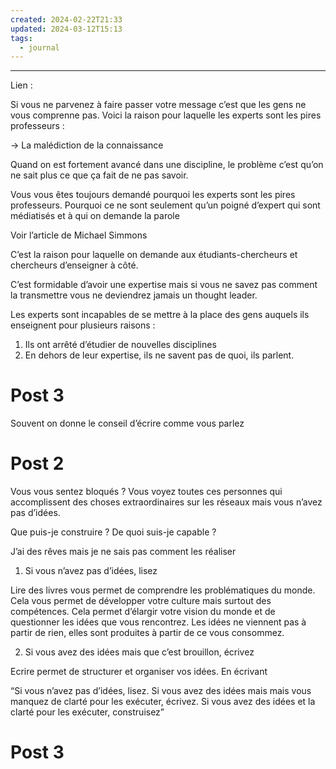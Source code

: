 ```yaml
---
created: 2024-02-22T21:33
updated: 2024-03-12T15:13
tags:
  - journal
---
```

---
Lien : 

Si vous ne parvenez à faire passer votre message c’est que les gens ne vous comprenne pas. Voici la raison pour laquelle les experts sont les pires professeurs :

→ La malédiction de la connaissance

Quand on est fortement avancé dans une discipline, le problème c’est qu’on ne sait plus ce que ça fait de ne pas savoir. 

Vous vous êtes toujours demandé pourquoi les experts sont les pires professeurs. Pourquoi ce ne sont seulement qu’un poigné d’expert qui sont médiatisés et à qui on demande la parole

Voir l’article de Michael Simmons

C’est la raison pour laquelle on demande aux étudiants-chercheurs et chercheurs d’enseigner à côté. 

C’est formidable d’avoir une expertise mais si vous ne savez pas comment la transmettre vous ne deviendrez jamais un thought leader.

Les experts sont incapables de se mettre à la place des gens auquels ils enseignent pour plusieurs raisons :

1. Ils ont arrêté d’étudier de nouvelles disciplines
2. En dehors de leur expertise, ils ne savent pas de quoi, ils parlent.

# Post 3

Souvent on donne le conseil d’écrire comme vous parlez 


# Post 2

Vous vous sentez bloqués ? Vous voyez toutes ces personnes qui accomplissent des choses extraordinaires sur les réseaux mais vous n’avez pas d’idées. 

Que puis-je construire ? 
De quoi suis-je capable ? 

J’ai des rêves mais je ne sais pas comment les réaliser

1. Si vous n’avez pas d’idées, lisez

Lire des livres vous permet de comprendre les problématiques du monde. Cela vous permet de développer votre culture mais surtout des compétences. Cela permet d’élargir votre vision du monde et de questionner les idées que vous rencontrez. Les idées ne viennent pas à partir de rien, elles sont produites à partir de ce vous consommez. 

2. Si vous avez des idées mais que c’est brouillon, écrivez

Ecrire permet de structurer et organiser vos idées. En écrivant

“Si vous n’avez pas d’idées, lisez. Si vous avez des idées mais mais vous manquez de clarté pour les exécuter, écrivez. Si vous avez des idées et la clarté pour les exécuter, construisez”

# Post 3



